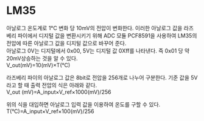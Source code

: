 # LM35
아날로그 온도계로 1°C 변화 당 10mV의 전압이 변화한다. 이러한 아날로그 값을 라즈베리 파이에서 디지털 값을 변환시키기 위해 ADC 모듈 PCF8591을 사용하여 LM35의 전압에 따른 아날로그 값을 디지털 값으로 바꾸어 준다.     
아날로그 0V는 디지털에서 0x00, 5V는 디지털 값 0Xff를 나타낸다. 즉 0x01 당 약 20mV상승하는 것을 알 수 있다.   
V_out(mV)=10(mV)×T(°C)


라즈베리 파이의 아날로그 값은 8bit로 전압을 256개로 나누어 구분한다. 기준 값을 5V라고 할 때 출력 전압의 식은 아래와 같다.   
 V_out (mV)=A_input×V_ref×1000(mV)/256   
 
위의 식을 대입하면 아날로그 입력 값을 이용하여 온도를 구할 수 있다.   
T(°C)=A_input×V_ref×100(mV)/256    

